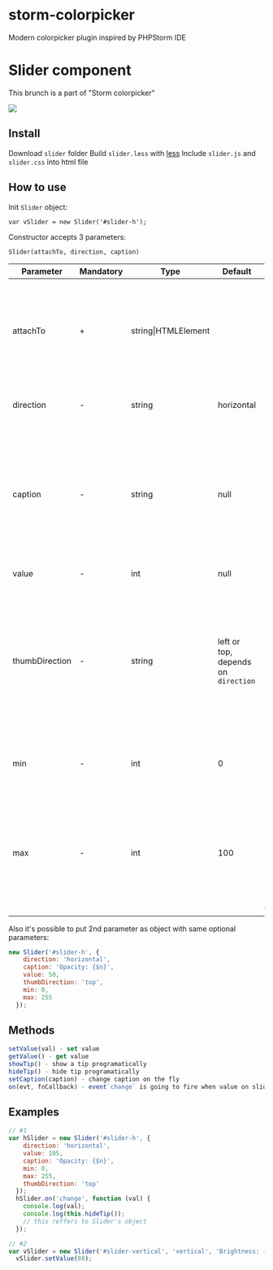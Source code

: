 # storm-colorpicker
Modern colorpicker plugin inspired by PHPStorm IDE

# Slider component

This brunch is a part of "Storm colorpicker"

![](https://github.com/likerRr/storm-colorpicker/blob/custom-slider/src/components/slider/slider.gif)

## Install

Download `slider` folder
Build `slider.less` with [less](http://lesscss.org/)
Include `slider.js` and `slider.css` into html file

## How to use

Init `Slider` object:

	var vSlider = new Slider('#slider-h');

Constructor accepts 3 parameters:

	Slider(attachTo, direction, caption)

| Parameter  | Mandatory | Type | Default | Description
| ------------- | ------------- | ------------- | ------------- | ------------- |
| attachTo  | +  | string\|HTMLElement |  | Element to which append Slider. If put a string, then element will be selected via `querySelector`, else element will be itself. |
| direction  | -  | string | horizontal | Slider's direction. Can be `horizontal` or `vertical` |
| caption | - | string | null | If `captions` is presented, tip will be shown during capturing and sliding, else nothing will be shown. Supports parametric expression `{$n}` to display current value |
| value | - | int | null | Sets a start value of slider |
| thumbDirection | - | string | left or top, depends on `direction` | Accepts values: `top`, `bottom`, `left`, `right`. Indicates, where is display the tip with `caption`. By default `left` for `vertical` direction and `top` for `horizontal` direction |
| min | - | int | 0 | Sets minimum value of slider. Negative values also accepted |
| max | - | int | 100 | Sets maximum value of slider. Negative values also accepted. If max value more then min, `Slider` will be mirrored (higher value first) |

Also it's possible to put 2nd parameter as object with same optional parameters:

```JavaScript
new Slider('#slider-h', {
    direction: 'horizontal',
    caption: 'Opacity: {$n}',
    value: 50,
    thumbDirection: 'top',
    min: 0,
    max: 255
  });
```

## Methods

```JavaScript
setValue(val) - set value
getValue() - get value
showTip() - show a tip programatically
hideTip() - hide tip programatically
setCaption(caption) - change caption on the fly
on(evt, fnCallback) - event`change` is going to fire when value on slider changes
```

## Examples

```JavaScript
// #1
var hSlider = new Slider('#slider-h', {
    direction: 'horizontal',
    value: 105,
    caption: 'Opacity: {$n}',
    min: 0,
    max: 255,
    thumbDirection: 'top'
  });
  hSlider.on('change', function (val) {
    console.log(val);
    console.log(this.hideTip());
    // this reffers to Slider's object
  });
```

```JavaScript
// #2
var vSlider = new Slider('#slider-vertical', 'vertical', 'Brightness: {$n}');
  vSlider.setValue(88);
```
